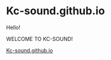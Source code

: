 # Kc-sound.github.io
Hello!

WELCOME TO KC-SOUND! 

[Kc-sound.github.io](https://kc-sound.github.io/)
